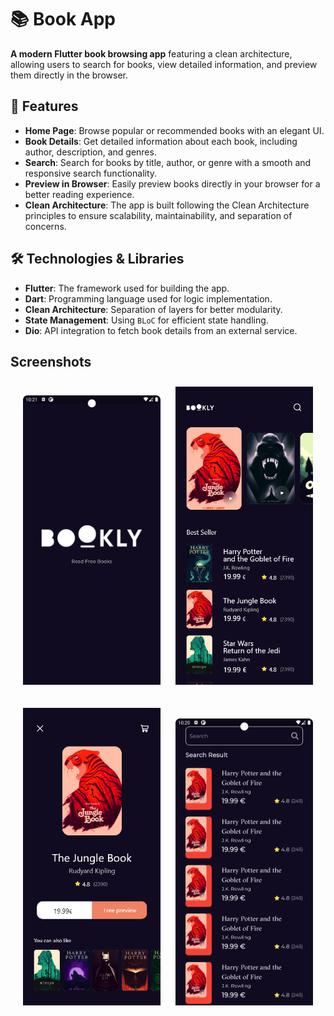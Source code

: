 # 📚 Book App

**A modern Flutter book browsing app** featuring a clean architecture, allowing users to search for books, view detailed information, and preview them directly in the browser.

## 🚀 Features

- **Home Page**: Browse popular or recommended books with an elegant UI.
- **Book Details**: Get detailed information about each book, including author, description, and genres.
- **Search**: Search for books by title, author, or genre with a smooth and responsive search functionality.
- **Preview in Browser**: Easily preview books directly in your browser for a better reading experience.
- **Clean Architecture**: The app is built following the Clean Architecture principles to ensure scalability, maintainability, and separation of concerns.

## 🛠️ Technologies & Libraries

- **Flutter**: The framework used for building the app.
- **Dart**: Programming language used for logic implementation.
- **Clean Architecture**: Separation of layers for better modularity.
- **State Management**: Using `BLoC` for efficient state handling.
- **Dio**: API integration to fetch book details from an external service.


## Screenshots


<p align="center">
   
  <img src="https://github.com/oso020/Book-App/blob/main/screenshots/splash.png" alt="Sign Up" width="220" style="margin: 10px;"/>
  <img src="https://github.com/oso020/Book-App/blob/main/screenshots/home.png" alt="Sign Up" width="220" style="margin: 10px;"/>
</p>
<p align="center">
   
  <img src="https://github.com/oso020/Book-App/blob/main/screenshots/book%20details.png" alt="Sign Up" width="220" style="margin: 10px;"/>
  <img src="https://github.com/oso020/Book-App/blob/main/screenshots/search.png" alt="Sign Up" width="220" style="margin: 10px;"/>
</p>


